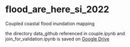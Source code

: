 # flood_are_here_si_2022
Coupled coastal flood inundation mapping

the directory data_github referenced in couple.ipynb and join_for_validation.ipynb is saved on [Google Drive](https://drive.google.com/drive/folders/1ouHwmMAKKXPwY1kveaLf_MmzzDHdmWDG?usp=sharing)
